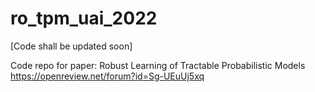 # ro_tpm_uai_2022

[Code shall be updated soon]

Code repo for paper:
Robust Learning of Tractable Probabilistic Models 
https://openreview.net/forum?id=Sg-UEuUj5xq

